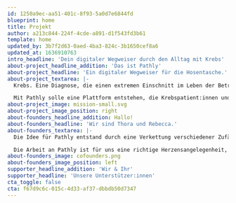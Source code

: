 ```yaml
---
id: 1250a9ec-aa51-401c-8f93-5a0d7e6844fd
blueprint: home
title: Projekt
author: a213c844-224f-4cde-a891-d1f543fd3b61
template: home
updated_by: 3b7f2d63-0aed-4ba3-824c-3b1650cef8a6
updated_at: 1636910763
intro_headline: 'Dein digitaler Wegweiser durch den Alltag mit Krebs'
about-project_headline_addition: 'Das ist Pathly'
about-project_headline: 'Ein digitaler Wegweiser für die Hosentasche.'
about-project_textarea: |-
  Krebs. Eine Diagnose, die einen extremen Einschnitt im Leben der Betroffenen bedeutet. Das Leben ändert sich schlagartig. 

  Mit Pathly solle eine Plattform entstehen, die Krebspatient:innen und ihre Angehörigen auf dem Weg durch die Erkrankung begleitet, ihnen dabei hilft, den richtigen Umgang mit der Erkrankung und auch den möglichen Folgen zu finden. Pathly informiert, inspiriert und macht Mut!
about-project_image: mission-small.svg
about-project_image_position: right
about-founders_headline_addition: Hallo!
about-founders_headline: 'Wir sind Thora und Rebecca.'
about-founders_textarea: |-
  Die Idee für Pathly entstand durch eine Verkettung verschiedener Zufälle: Einem Verein, einer Tram-Fahrt und einem Radiointerview. Das Resultat: Zwei Personen, die sich kaum kannten, begannen gemeinsam ein Ziel und einen Wunsch zu verfolgen – eine App zu entwickeln, die Krebspatient:innen in ihrem Alltag unterstützt. 

  Die Arbeit an Pathly ist für uns eine richtige Herzensangelegenheit, da wir persönlich wissen, wie schwer die Diagnose Krebs für Krebspatient:innen und ihre Angehörigen sein kann. Pathly gab uns die Möglichkeit Menschen in dieser schwierigen Zeit zur Seite zu stehen.
about-founders_image: cofounders.png
about-founders_image_position: left
supporter_headline_addition: 'Wir & Ihr'
supporter_headline: 'Unsere Unterstützer:innen'
cta_toggle: false
cta: f67d9c6c-015c-4d33-af37-dbbdb50d7347
---
```

